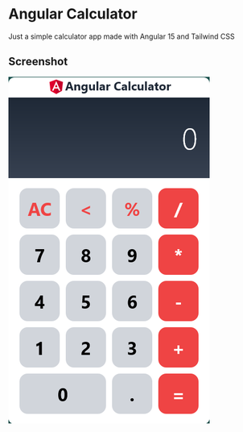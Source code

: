 # Angular Calculator

Just a simple calculator app made with Angular 15 and Tailwind CSS

## Screenshot

![Screenshot](Screenshots/ss1.png)
